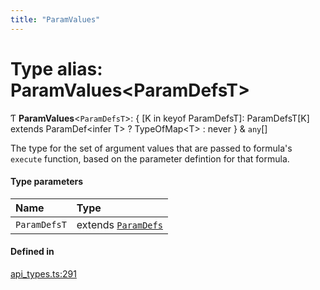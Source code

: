 ```yaml
---
title: "ParamValues"
---
```

# Type alias: ParamValues<ParamDefsT\>

Ƭ **ParamValues**<`ParamDefsT`\>: { [K in keyof ParamDefsT]: ParamDefsT[K] extends ParamDef<infer T\> ? TypeOfMap<T\> : never } & `any`[]

The type for the set of argument values that are passed to formula's `execute` function, based on
the parameter defintion for that formula.

#### Type parameters

| Name | Type |
| :------ | :------ |
| `ParamDefsT` | extends [`ParamDefs`](ParamDefs.md) |

#### Defined in

[api_types.ts:291](https://github.com/coda/packs-sdk/blob/main/api_types.ts#L291)
